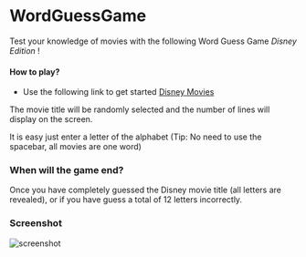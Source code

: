 # WordGuessGame

Test your knowledge of movies with the following Word Guess Game *_Disney Edition_* !

#### How to play?

*  Use the following link to get started [Disney Movies](https://victoriagoesplaces.github.io/WordGuessGame/)

The movie title will be randomly selected and the number of lines will display on the screen.

It is easy just enter a letter of the alphabet (Tip: No need to use the spacebar, all movies are one word)

### When will the game end?

Once you have completely guessed the Disney movie title (all letters are revealed), or  if you have guess a total of 12 letters incorrectly. 
 
### Screenshot

![screenshot](assets/images/screenshot.jpg "Screenshot of game")

